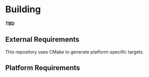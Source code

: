 # Building

**TBD**

## External Requirements

This repository uses CMake to generate platform-specific
targets.

## Platform Requirements


